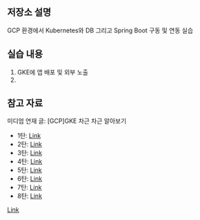 ## 저장소 설명
GCP 환경에서 Kubernetes와 DB 그리고 Spring Boot 구동 및 연동 실습

## 실습 내용
1. GKE에 앱 배포 및 외부 노출
2. 

## 참고 자료
미디엄 연재 글: [GCP]GKE 차근 차근 알아보기
- 1탄: [Link](https://medium.com/@jwlee98/gcp-gke-%EC%B0%A8%EA%B7%BC-%EC%B0%A8%EA%B7%BC-%EC%95%8C%EC%95%84%EB%B3%B4%EA%B8%B0-1%ED%83%84-gke-%EA%B0%9C%EC%9A%94-382dc69b2ec4)
- 2탄: [Link](https://medium.com/@jwlee98/gcp-gke-%EC%B0%A8%EA%B7%BC-%EC%B0%A8%EA%B7%BC-%EC%95%8C%EC%95%84%EB%B3%B4%EA%B8%B0-2%ED%83%84-gke-%EC%84%9C%EB%B9%84%EC%8A%A4-%EB%B0%8F-%ED%99%95%EC%9E%A5-%ED%95%B4%EB%B3%B4%EA%B8%B0-5c9b137e72c8)
- 3탄: [Link](https://medium.com/@jwlee98/gcp-gke-%EC%B0%A8%EA%B7%BC-%EC%B0%A8%EA%B7%BC-%EC%95%8C%EC%95%84%EB%B3%B4%EA%B8%B0-3%ED%83%84-gcp-%EC%84%9C%EB%B9%84%EC%8A%A4-%EC%97%B0%EA%B2%B0-%ED%95%B4%EB%B3%B4%EA%B8%B0-ae608b1b4338) 
- 4탄: [Link](https://medium.com/@jwlee98/gcp-gke-%EC%B0%A8%EA%B7%BC-%EC%B0%A8%EA%B7%BC-%EC%95%8C%EC%95%84%EB%B3%B4%EA%B8%B0-4%ED%83%84-gke-%EC%84%A4%EC%A0%95-%EC%99%B8%EB%B6%80%ED%99%94-configmap-secrets-354da3a91edf)
- 5탄: [Link](https://medium.com/@jwlee98/gcp-gke-%EC%B0%A8%EA%B7%BC-%EC%B0%A8%EA%B7%BC-%EC%95%8C%EC%95%84%EB%B3%B4%EA%B8%B0-5%ED%83%84-cloud-build-%EB%A5%BC-%ED%86%B5%ED%95%9C-ci-cd-47f1486937e4)
- 6탄: [Link](https://medium.com/@jwlee98/gcp-gke-%EC%B0%A8%EA%B7%BC-%EC%B0%A8%EA%B7%BC-%EC%95%8C%EC%95%84%EB%B3%B4%EA%B8%B0-6%ED%83%84-cloud-iam-%EA%B3%BC-kubernetes-rbac-f02b52cf538e)
- 7탄: [Link](https://medium.com/@jwlee98/gcp-gke-%EC%B0%A8%EA%B7%BC-%EC%B0%A8%EA%B7%BC-%EC%95%8C%EC%95%84%EB%B3%B4%EA%B8%B0-7%ED%83%84-istio-%EB%A1%9C-%ED%95%98%EB%8A%94-service-mesh-9e9363945cbb)
- 8탄: [Link](https://medium.com/@jwlee98/gcp-gke-%EC%B0%A8%EA%B7%BC-%EC%B0%A8%EA%B7%BC-%EC%95%8C%EC%95%84%EB%B3%B4%EA%B8%B0-8%ED%83%84-istio-%EB%8D%94-%EC%95%8C%EC%95%84%EB%B3%B4%EA%B8%B01-traffic-management-bc7b3674b7f2)



[Link](https://medium.com/@jwlee98/gcp-gke-%EC%B0%A8%EA%B7%BC-%EC%B0%A8%EA%B7%BC-%EC%95%8C%EC%95%84%EB%B3%B4%EA%B8%B0-3%ED%83%84-gcp-%EC%84%9C%EB%B9%84%EC%8A%A4-%EC%97%B0%EA%B2%B0-%ED%95%B4%EB%B3%B4%EA%B8%B0-ae608b1b4338)